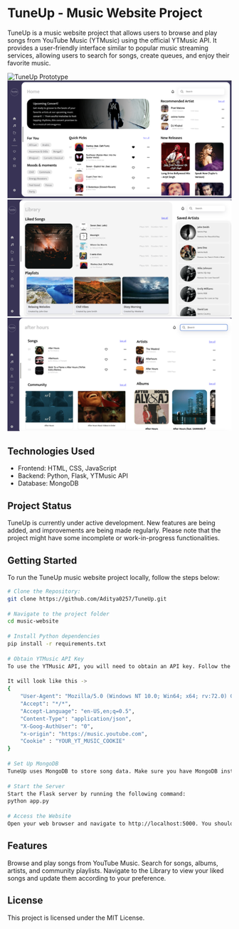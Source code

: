 # TuneUp - Music Website Project

TuneUp is a music website project that allows users to browse and play songs from YouTube Music (YTMusic) using the official YTMusic API. It provides a user-friendly interface similar to popular music streaming services, allowing users to search for songs, create queues, and enjoy their favorite music.

![TuneUp Prototype](https://user-images.githubusercontent.com/114610458/231032953-1a95d4e5-ff3a-431d-a9d7-eab127394501.png)
![TuneUp homepage](https://github.com/Aditya0257/TuneUp/blob/main/homePage.png?raw=true)
![TuneUp musicpage](https://github.com/Aditya0257/TuneUp/blob/main/musicPage.png?raw=true)
![TuneUp searchpage](https://github.com/Aditya0257/TuneUp/blob/main/searchresult_img.png?raw=true)

## Technologies Used

- Frontend: HTML, CSS, JavaScript
- Backend: Python, Flask, YTMusic API
- Database: MongoDB

## Project Status

TuneUp is currently under active development. New features are being added, and improvements are being made regularly. Please note that the project might have some incomplete or work-in-progress functionalities.

## Getting Started

To run the TuneUp music website project locally, follow the steps below:

```bash
# Clone the Repository:
git clone https://github.com/Aditya0257/TuneUp.git

# Navigate to the project folder
cd music-website

# Install Python dependencies
pip install -r requirements.txt

# Obtain YTMusic API Key
To use the YTMusic API, you will need to obtain an API key. Follow the YTMusic API documentation to generate an API key and save it as headers_auth.json in the python/ directory.

It will look like this ->
{
    "User-Agent": "Mozilla/5.0 (Windows NT 10.0; Win64; x64; rv:72.0) Gecko/20100101 Firefox/72.0",
    "Accept": "*/*",
    "Accept-Language": "en-US,en;q=0.5",
    "Content-Type": "application/json",
    "X-Goog-AuthUser": "0",
    "x-origin": "https://music.youtube.com",
    "Cookie" : "YOUR_YT_MUSIC_COOKIE"
}

# Set Up MongoDB
TuneUp uses MongoDB to store song data. Make sure you have MongoDB installed and running on your machine.

# Start the Server
Start the Flask server by running the following command:
python app.py

# Access the Website
Open your web browser and navigate to http://localhost:5000. You should now be able to access the TuneUp music website.

```

## Features

Browse and play songs from YouTube Music.
Search for songs, albums, artists, and community playlists.
Navigate to the Library to view your liked songs and update them according to your preference.

## License

This project is licensed under the MIT License.
